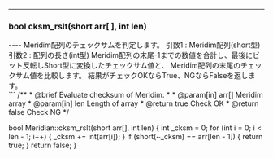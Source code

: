 ----  
<h3>bool cksm_rslt(short arr[ ], int len)</h3>
----  
Meridim配列のチェックサムを判定します。  
引数1 : Meridim配列(short型)
引数2 : 配列の長さ(int型)
Meridim配列の末尾-1までの数値を合計し、最後にビット反転しShort型に変換したチェックサム値と、  
Meridim配列の末尾のチェックサム値を比較します。  
結果がチェックOKならTrue、NGならFalseを返します。  
  
<br>  
```
/**
 * @brief Evaluate checksum of Meridim.
 *
 * @param[in] arr[] Meridim array
 * @param[in] len Length of array
 * @return true Check OK
 * @return false Check NG
 */

bool Meridian::cksm_rslt(short arr[], int len)
{
    int _cksm = 0;
    for (int i = 0; i < len - 1; i++)
    {
        _cksm += int(arr[i]);
    }
    if (short(~_cksm) == arr[len - 1])
    {
        return true;
    }
    return false;
}
```